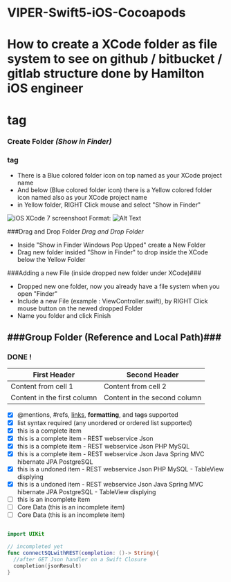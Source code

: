 # VIPER-Swift5-iOS-Cocoapods

# How to create a XCode folder as file system to see on github / bitbucket / gitlab structure done by Hamilton iOS engineer <h1> tag

### Create Folder *(Show in Finder)* <h3> tag
- There is a Blue colored folder icon on top named as your XCode project name
- And below (Blue colored folder icon) there is a Yellow colored folder icon named also as your XCode project name
- in Yellow folder, RIGHT Click mouse and select "Show in Finder"

![iOS XCode 7 screenshoot](https://github.com/enghamilton/VIPER-Swift5-iOS-Cocoapods/blob/master/Screenshoots/Captura%20de%20Tela%202020-03-02%20%C3%A0s%2016.39.28%20Tutorial.png)
Format: ![Alt Text](https://github.com/enghamilton/VIPER-Swift5-iOS-Cocoapods/blob/master/Screenshoots/Captura%20de%20Tela%202020-03-02%20%C3%A0s%2016.39.28%20Tutorial.png)


###Drag and Drop Folder
_Drag and Drop Folder_ 
- Inside "Show in Finder Windows Pop Upped" create a New Folder
- Drag new folder insided "Show in Finder" to drop inside the XCode below the Yellow Folder

###Adding a new File (inside dropped new folder under XCode)###
- Dropped new one folder, now you already have a file system when you open "Finder"
- Include a new File (example : ViewController.swift), by RIGHT Click mouse button on the newed dropped Folder
- Name you folder and click Finish

###Group Folder (Reference and Local Path)###
- 



### DONE ! ###


First Header | Second Header
------------ | -------------
Content from cell 1 | Content from cell 2
Content in the first column | Content in the second column

- [x] @mentions, #refs, [links](), **formatting**, and <del>tags</del> supported
- [x] list syntax required (any unordered or ordered list supported)
- [x] this is a complete item
- [x] this is a complete item - REST webservice Json
- [x] this is a complete item - REST webservice Json PHP MySQL
- [x] this is a complete item - REST webservice Json Java Spring MVC hibernate JPA PostgreSQL
- [x] this is a undoned item - REST webservice Json PHP MySQL - TableView displying
- [x] this is a undoned item - REST webservice Json Java Spring MVC hibernate JPA PostgreSQL - TableView displying
- [ ] this is an incomplete item
- [ ] Core Data (this is an incomplete item)
- [ ] Core Data (this is an incomplete item)

```swift

import UIKit

// incompleted yet
func connectSQLwithREST(completion: ()-> String){
  //after GET Json handler on a Swift Closure
  completion(jsonResult)
}


```
